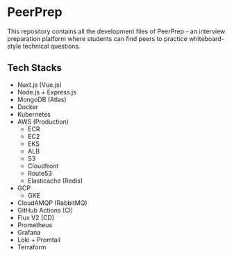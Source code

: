 # PeerPrep

This repository contains all the development files of PeerPrep - an interview preparation platform where students can find peers to practice whiteboard-style technical questions.

## Tech Stacks

- Nuxt.js (Vue.js)
- Node.js + Express.js
- MongoDB (Atlas)
- Docker
- Kubernetes
- AWS (Production)
  - ECR
  - EC2
  - EKS
  - ALB
  - S3
  - Cloudfront
  - Route53
  - Elasticache (Redis)
- GCP
  - GKE
- CloudAMQP (RabbitMQ)
- GitHub Actions (CI)
- Flux V2 (CD)
- Prometheus
- Grafana
- Loki + Promtail
- Terraform
